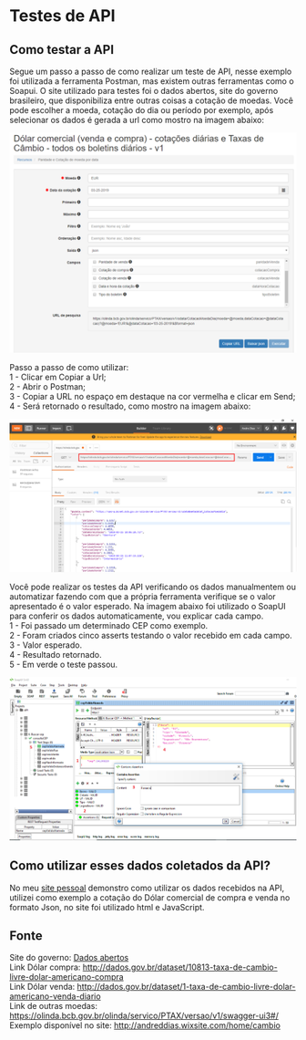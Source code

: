 # Testes de API

## Como testar a API

Segue um passo a passo de como realizar um teste de API, nesse exemplo foi utilizada a ferramenta Postman, mas existem outras ferramentas como o Soapui. O site utilizado para testes foi o dados abertos, site do governo brasileiro, que disponibiliza entre outras coisas a cotação de moedas. Você pode escolher a moeda, cotação do dia ou período por exemplo, após selecionar os dados é gerada a url como mostro na imagem abaixo:  

![example](https://github.com/andreddias/API/blob/master/dados.png)

Passo a passo de como utilizar:  
1 - Clicar em Copiar a Url;  
2 - Abrir o Postman;  
3 - Copiar a URL no espaço em destaque na cor vermelha e clicar em Send;  
4 - Será retornado o resultado, como mostro na imagem abaixo:  

![example](https://github.com/andreddias/API/blob/master/postman.png)

Você pode realizar os testes da API verificando os dados manualmentem ou automatizar fazendo com que a própria ferramenta verifique se o valor apresentado é o valor esperado. Na imagem abaixo foi utilizado o SoapUI para conferir os dados automaticamente, vou explicar cada campo.  
1 - Foi passado um determinado CEP como exemplo.  
2 - Foram criados cinco asserts testando o valor recebido em cada campo.  
3 - Valor esperado.  
4 - Resultado retornado.  
5 - Em verde o teste passou.

![example](https://github.com/andreddias/API/blob/master/soapUI.png)

## Como utilizar esses dados coletados da API?

No meu [site pessoal](http://andreddias.wixsite.com/home/cambio) demonstro como utilizar os dados recebidos na API, utilizei como exemplo a cotação do Dólar comercial de compra e venda no formato Json, no site foi utilizado html e JavaScript. 

## Fonte  
Site do governo: [Dados abertos](http://dados.gov.br/dataset/dolar-americano-usd-todos-os-boletins-diarios)  
Link Dólar compra: http://dados.gov.br/dataset/10813-taxa-de-cambio-livre-dolar-americano-compra  
Link Dólar venda: http://dados.gov.br/dataset/1-taxa-de-cambio-livre-dolar-americano-venda-diario  
Link de outras moedas: https://olinda.bcb.gov.br/olinda/servico/PTAX/versao/v1/swagger-ui3#/  
Exemplo disponível no site: http://andreddias.wixsite.com/home/cambio
